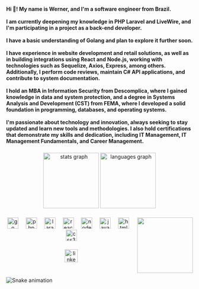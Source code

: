 <h4 align="left">Hi 👋! My name is Werner, and I'm a software engineer from Brazil.<br><br>I am currently deepening my knowledge in PHP Laravel and LiveWire, and I'm participating in a project as a back-end developer.<br><br>I have a basic understanding of Golang and plan to explore it further soon.<br><br>I have experience in website development and retail solutions, as well as in building integrations using React and Node.js, working with technologies such as Sequelize, Axios, Express, among others. Additionally, I perform code reviews, maintain C# API applications, and contribute to system documentation.<br><br>I hold an MBA in Information Security from Descomplica, where I gained knowledge in data and system protection, and a degree in Systems Analysis and Development (CST) from FEMA, where I developed a solid foundation in programming, databases, and operating systems.<br><br>I'm passionate about technology and innovation, always seeking to stay updated and learn new tools and methodologies. I also hold certifications that demonstrate my skills and dedication, including IT Management, IT Management Fundamentals, and Career Management.</h4>

###

<div align="center">
  <img src="https://github-readme-stats.vercel.app/api?username=IceRed0991&hide_title=false&hide_rank=false&show_icons=true&include_all_commits=true&count_private=true&disable_animations=false&theme=dracula&locale=en&hide_border=false" height="150" alt="stats graph"  />
  <img src="https://github-readme-stats.vercel.app/api/top-langs?username=IceRed0991&locale=en&hide_title=false&layout=compact&card_width=320&langs_count=5&theme=dracula&hide_border=false" height="150" alt="languages graph"  />
</div>

###

<img align="right" height="150" src="https://media.licdn.com/dms/image/v2/D4D03AQEbyk7dRxvw4w/profile-displayphoto-shrink_800_800/profile-displayphoto-shrink_800_800/0/1732008280130?e=1758153600&v=beta&t=cM8fcB_5bcGsEMaPjlk0EgfTL6-REGYRjzr_aeZTwJ4"  />

###

<div align="center">
  <img src="https://cdn.jsdelivr.net/gh/devicons/devicon/icons/go/go-original.svg" height="30" alt="go logo"  />
  <img width="12" />
  <img src="https://cdn.jsdelivr.net/gh/devicons/devicon/icons/php/php-original.svg" height="30" alt="php logo"  />
  <img width="12" />
  <img src="https://cdn.jsdelivr.net/gh/devicons/devicon/icons/laravel/laravel-original.svg" height="30" alt="laravel logo"  />
  <img width="12" />
  <img src="https://cdn.jsdelivr.net/gh/devicons/devicon/icons/react/react-original.svg" height="30" alt="react logo"  />
  <img width="12" />
  <img src="https://cdn.jsdelivr.net/gh/devicons/devicon/icons/nodejs/nodejs-original.svg" height="30" alt="nodejs logo"  />
  <img width="12" />
  <img src="https://cdn.jsdelivr.net/gh/devicons/devicon/icons/javascript/javascript-original.svg" height="30" alt="javascript logo"  />
  <img width="12" />
  <img src="https://cdn.jsdelivr.net/gh/devicons/devicon/icons/html5/html5-original.svg" height="30" alt="html5 logo"  />
  <img width="12" />
  <img src="https://cdn.jsdelivr.net/gh/devicons/devicon/icons/css3/css3-original.svg" height="30" alt="css3 logo"  />
</div>

###

<div align="center">
  <a href="https://www.linkedin.com/in/wernereduardgutschow/" target="_blank">
    <img src="https://img.shields.io/static/v1?message=LinkedIn&logo=linkedin&label=&color=0077B5&logoColor=white&labelColor=&style=for-the-badge" height="35" alt="linkedin logo"  />
  </a>
</div>

###

<br clear="both">

<img src="https://raw.githubusercontent.com/IceRed0991/IceRed0991/output/snake.svg" alt="Snake animation" />

###

